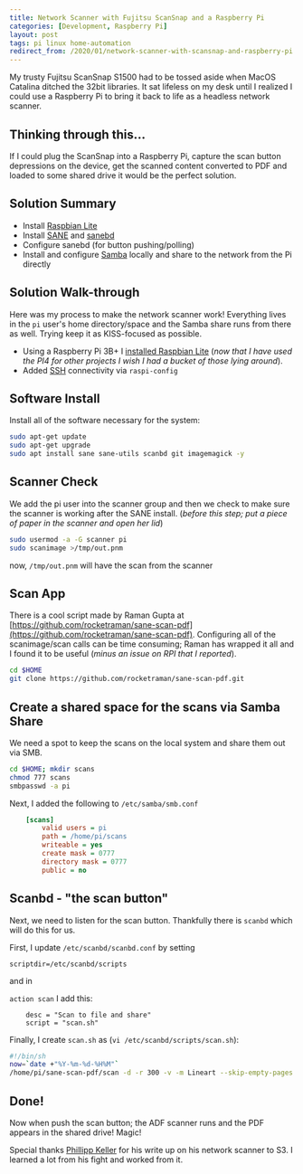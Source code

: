 ```yaml
---
title: Network Scanner with Fujitsu ScanSnap and a Raspberry Pi
categories: [Development, Raspberry Pi]
layout: post
tags: pi linux home-automation
redirect_from: /2020/01/network-scanner-with-scansnap-and-raspberry-pi
---
```


My trusty Fujitsu ScanSnap S1500 had to be tossed aside when MacOS Catalina ditched the 32bit libraries.  It sat lifeless on my desk until I realized I could use a Raspberry Pi to bring it back to life as a headless network scanner.

## Thinking through this...

If I could plug the ScanSnap into a Raspberry Pi, capture the scan button depressions on the device, get the scanned content converted to PDF and loaded to some shared drive it would be the perfect solution.

## Solution Summary

+ Install [Raspbian Lite](https://www.raspberrypi.org/downloads/raspbian/)
+ Install [SANE](http://www.sane-project.org/) and [sanebd](https://wiki.archlinux.org/index.php/Scanner_Button_Daemon)
+ Configure sanebd (for button pushing/polling)
+ Install and configure [Samba](https://www.samba.org/) locally and share to the network from the Pi directly

## Solution Walk-through

Here was my process to make the network scanner work!  Everything lives in the `pi` user's home directory/space and the Samba share runs from there as well.  Trying keep it as KISS-focused as possible.

+ Using a Raspberry Pi 3B+ I [installed Raspbian Lite](https://www.raspberrypi.org/downloads/raspbian/) (*now that I have used the PI4 for other projects I wish I had a bucket of those lying around*).
+ Added [SSH](https://www.raspberrypi.org/documentation/remote-access/ssh/) connectivity via `raspi-config`

## Software Install

Install all of the software necessary for the system:

```bash
sudo apt-get update
sudo apt-get upgrade
sudo apt install sane sane-utils scanbd git imagemagick -y
```

## Scanner Check

We add the pi user into the scanner group and then we check to make sure the scanner is working after the SANE install.  (*before this step; put a piece of paper in the scanner and open her lid*)

```bash
sudo usermod -a -G scanner pi
sudo scanimage >/tmp/out.pnm
```

now, `/tmp/out.pnm` will have the scan from the scanner

## Scan App

There is a cool script made by Raman Gupta at [https://github.com/rocketraman/sane-scan-pdf](https://github.com/rocketraman/sane-scan-pdf).  Configuring all of the scanimage/scan calls can be time consuming; Raman has wrapped it all and I found it to be useful (*minus an issue on RPI that I reported*).
```bash
cd $HOME
git clone https://github.com/rocketraman/sane-scan-pdf.git
```

## Create a shared space for the scans via Samba Share

We need a spot to keep the scans on the local system and share them out via SMB.

```bash
cd $HOME; mkdir scans
chmod 777 scans
smbpasswd -a pi
```

Next, I added the following to `/etc/samba/smb.conf`

```ini
    [scans]
        valid users = pi
        path = /home/pi/scans
        writeable = yes
        create mask = 0777
        directory mask = 0777
        public = no
```

## Scanbd - "the scan button"

Next, we need to listen for the scan button.  Thankfully there is `scanbd` which will do this for us.

First, I update `/etc/scanbd/scanbd.conf` by setting

`scriptdir=/etc/scanbd/scripts`

and in

`action scan` I add this:
```
    desc = "Scan to file and share"
    script = "scan.sh"
```

Finally, I create `scan.sh` as (`vi /etc/scanbd/scripts/scan.sh`):

```bash
#!/bin/sh
now=`date +"%Y-%m-%d-%H%M"`
/home/pi/sane-scan-pdf/scan -d -r 300 -v -m Lineart --skip-empty-pages -o /home/pi/scans/scan-$now.pdf
```

## Done!

Now when push the scan button; the ADF scanner runs and the PDF appears in the shared drive!  Magic!

Special thanks [Phillipp Keller](http://howto.philippkeller.com/2018/02/08/Scan-with-raspberry-pi-convert-with-aws-to-searchable-PDF/) for his write up on his network scanner to S3.  I learned a lot from his fight and worked from it.

